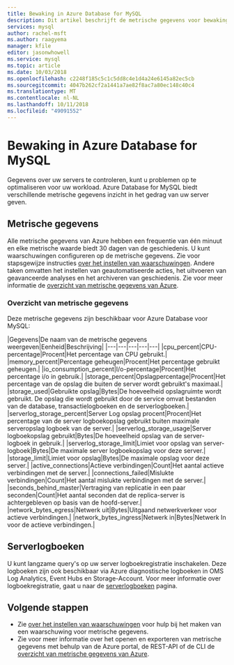 ```yaml
---
title: Bewaking in Azure Database for MySQL
description: Dit artikel beschrijft de metrische gegevens voor bewaking en waarschuwingen voor Azure Database voor MySQL, met inbegrip van CPU, opslag en verbinding statistieken.
services: mysql
author: rachel-msft
ms.author: raagyema
manager: kfile
editor: jasonwhowell
ms.service: mysql
ms.topic: article
ms.date: 10/03/2018
ms.openlocfilehash: c2248f185c5c1c5dd8c4e1d4a24e6145a82ec5cb
ms.sourcegitcommit: 4047b262cf2a1441a7ae82f8ac7a80ec148c40c4
ms.translationtype: MT
ms.contentlocale: nl-NL
ms.lasthandoff: 10/11/2018
ms.locfileid: "49091552"
---
```

# <a name="monitoring-in-azure-database-for-mysql"></a>Bewaking in Azure Database for MySQL
Gegevens over uw servers te controleren, kunt u problemen op te optimaliseren voor uw workload. Azure Database for MySQL biedt verschillende metrische gegevens inzicht in het gedrag van uw server geven.

## <a name="metrics"></a>Metrische gegevens
Alle metrische gegevens van Azure hebben een frequentie van één minuut en elke metrische waarde biedt 30 dagen van de geschiedenis. U kunt waarschuwingen configureren op de metrische gegevens. Zie voor stapsgewijze instructies [over het instellen van waarschuwingen](howto-alert-on-metric.md). Andere taken omvatten het instellen van geautomatiseerde acties, het uitvoeren van geavanceerde analyses en het archiveren van geschiedenis. Zie voor meer informatie de [overzicht van metrische gegevens van Azure](../monitoring-and-diagnostics/monitoring-overview-metrics.md).

### <a name="list-of-metrics"></a>Overzicht van metrische gegevens
Deze metrische gegevens zijn beschikbaar voor Azure Database voor MySQL:

|Gegevens|De naam van de metrische gegevens weergeven|Eenheid|Beschrijving|
|---|---|---|---|---|
|cpu_percent|CPU-percentage|Procent|Het percentage van CPU gebruikt.|
|memory_percent|Percentage geheugen|Procent|Het percentage gebruikt geheugen.|
|io_consumption_percent|I/o-percentage|Procent|Het percentage i/o in gebruik.|
|storage_percent|Opslagpercentage|Procent|Het percentage van de opslag die buiten de server wordt gebruikt's maximaal.|
|storage_used|Gebruikte opslag|Bytes|De hoeveelheid opslagruimte wordt gebruikt. De opslag die wordt gebruikt door de service omvat bestanden van de database, transactielogboeken en de serverlogboeken.|
|serverlog_storage_percent|Server Log opslag procent|Procent|Het percentage van de server logboekopslag gebruikt buiten maximale serveropslag logboek van de server.|
|serverlog_storage_usage|Server logboekopslag gebruikt|Bytes|De hoeveelheid opslag van de server-logboek in gebruik.|
|serverlog_storage_limit|Limiet voor opslag van server-logboek|Bytes|De maximale server logboekopslag voor deze server.|
|storage_limit|Limiet voor opslag|Bytes|De maximale opslag voor deze server.|
|active_connections|Actieve verbindingen|Count|Het aantal actieve verbindingen met de server.|
|connections_failed|Mislukte verbindingen|Count|Het aantal mislukte verbindingen met de server.|
|seconds_behind_master|Vertraging van replicatie in een paar seconden|Count|Het aantal seconden dat de replica-server is achtergebleven op basis van de hoofd-server.|
|network_bytes_egress|Netwerk uit|Bytes|Uitgaand netwerkverkeer voor actieve verbindingen.|
|network_bytes_ingress|Netwerk in|Bytes|Netwerk In voor de actieve verbindingen.|

## <a name="server-logs"></a>Serverlogboeken
U kunt langzame query's op uw server logboekregistratie inschakelen. Deze logboeken zijn ook beschikbaar via Azure diagnostische logboeken in OMS Log Analytics, Event Hubs en Storage-Account. Voor meer informatie over logboekregistratie, gaat u naar de [serverlogboeken](concepts-server-logs.md) pagina.

## <a name="next-steps"></a>Volgende stappen
- Zie [over het instellen van waarschuwingen](howto-alert-on-metric.md) voor hulp bij het maken van een waarschuwing voor metrische gegevens.
- Zie voor meer informatie over het openen en exporteren van metrische gegevens met behulp van de Azure portal, de REST-API of de CLI de [overzicht van metrische gegevens van Azure](../monitoring-and-diagnostics/monitoring-overview-metrics.md).
